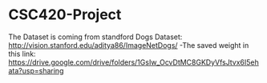 # CSC420-Project
The Dataset is coming from standford Dogs Dataset: http://vision.stanford.edu/aditya86/ImageNetDogs/
-The saved weight in this link: https://drive.google.com/drive/folders/1GsIw_OcvDtMC8GKDyVfsJtvx6I5ehata?usp=sharing
